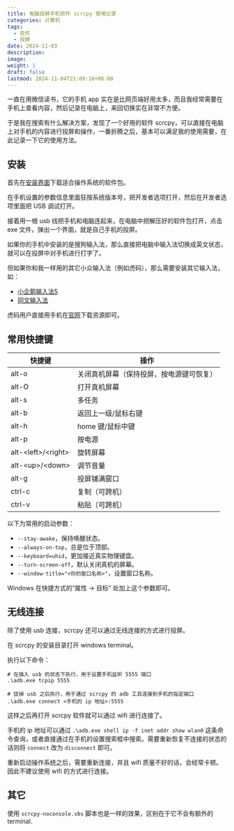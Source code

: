 ```yaml
---
title: 电脑投屏手机软件 scrcpy 使用记录
categories: 计算机
tags:
  - 软件
  - 投屏
date: 2024-11-03
description: 
image: 
weight: 1
draft: false
lastmod: 2024-11-04T21:09:10+08:00
---
```

一直在用微信读书，它的手机 app 实在是比网页端好用太多，而且我经常需要在手机上查看内容，然后记录在电脑上，来回切换实在非常不方便。

于是我在搜索有什么解决方案，发现了一个好用的软件 scrcpy，可以直接在电脑上对手机的内容进行投屏和操作，一番折腾之后，基本可以满足我的使用需要，在此记录一下它的使用方法。

## 安装

首先在[安装界面](https://github.com/Genymobile/scrcpy/releases/tag/v2.7)下载适合操作系统的软件包。

在手机设置的参数信息里面狂按系统版本号，把开发者选项打开，然后在开发者选项里面把 USB 调试打开。

接着用一根 usb 线把手机和电脑连起来，在电脑中把解压好的软件包打开，点击 exe 文件，弹出一个界面，就是自己手机的投屏。

如果你的手机中安装的是搜狗输入法，那么直接把电脑中输入法切换成英文状态，就可以在投屏中对手机进行打字了。

但如果你和我一样用的其它小众输入法（例如虎码），那么需要安装其它输入法，如：
- [小企鹅输入法5](https://github.com/fcitx5-android/fcitx5-android)
- [同文输入法](https://github.com/osfans/trime)

虎码用户直接用手机在[官网](http://ys-j.ysepan.com/620946455/916731337/jfS9jUs5G4K7S26JIMKH62/%E8%99%8E%E7%A0%81%E5%B0%8F%E4%BC%81%E9%B9%85%E5%AD%97%E8%AF%8D%E7%89%882024_07_29.apk?lx=xz)下载资源即可。


## 常用快捷键

| 快捷键                  | 操作                   |
| -------------------- | -------------------- |
| alt-o                | 关闭真机屏幕（保持投屏，按电源键可恢复） |
| alt-O                | 打开真机屏幕               |
| alt-s                | 多任务                  |
| alt-b                | 返回上一级/鼠标右键           |
| alt-h                | home 键/鼠标中键          |
| alt-p                | 按电源                  |
| alt-\<left>/\<right> | 旋转屏幕                 |
| alt-\<up>/\<down>    | 调节音量                 |
| alt-g                | 投屏铺满窗口               |
| ctrl-c               | 复制（可跨机）              |
| ctrl-v               | 粘贴（可跨机）              |

以下为常用的启动参数：
 - `--stay-awake`，保持唤醒状态。
 - `--always-on-top`，总是位于顶部。
 - `--keyboard=uhid`，更加接近真实物理键盘。
 - `--turn-screen-off`，默认关闭真机的屏幕。
 - `--window-title="<你的窗口名称>"`，设置窗口名称。

Windows 在快捷方式的“属性 -> 目标” 处加上这个参数即可。

## 无线连接

除了使用 usb 连接，scrcpy 还可以通过无线连接的方式进行投屏。

在 scrcpy 的安装目录打开 windows terminal。

执行以下命令：
```shell
# 在插入 usb 的状态下执行，用于设置手机监听 5555 端口
.\adb.exe tcpip 5555

# 拔掉 usb 之后执行，用于通过 scrcpy 的 adb 工具连接到手机的指定端口
.\adb.exe connect <手机的 ip 地址>:5555
```

这样之后再打开 scrcpy 软件就可以通过 wifi 进行连接了。

手机的 ip 地址可以通过 `.\adb.exe shell ip -f inet addr show wlan0` 这条命令查询，或者直接通过在手机的设置搜索框中搜索。需要重新恢复不连接的状态的话则将 `connect` 改为 `disconnect` 即可。

重新启动操作系统之后，需要重新连接，并且 wifi 质量不好的话，会经常卡顿。因此不建议使用 wifi 的方式进行连接。


## 其它

使用 `scrcpy-noconsole.vbs` 脚本也是一样的效果，区别在于它不会有额外的 terminal.

